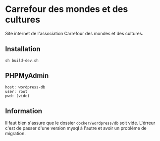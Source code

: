 # Carrefour des mondes et des cultures

Site internet de l'association Carrefour des mondes et des cultures.

## Installation

    sh build-dev.sh

## PHPMyAdmin

    host: wordpress-db
    user: root
    pwd: (vide)

## Information

Il faut bien s'assure que le dossier `docker/wordpress/db` soit vide. L'érreur c'est de passer d'une version mysql à l'autre et avoir un problème de migration.
